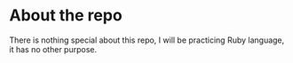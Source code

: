 # About the repo

There is nothing special about this repo, I will be practicing Ruby language, it has no other purpose.